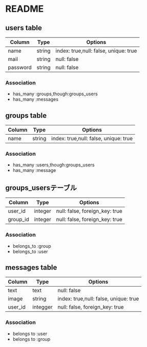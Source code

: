 # README

## users table
|Column|Type|Options|
|------|----|-------|
|name|string|index: true,null: false, unique: true|
|mail|string|null: false|
|password|string|null: false|

### Association
- has_many :groups,though:groups_users
- has_many :messages



## groups table
|Column|Type|Options|
|------|----|-------|
|name|string|index: true,null: false, unique: true|

### Association
- has_many :users,though:groups_users
- has_many :message


## groups_usersテーブル

|Column|Type|Options|
|------|----|-------|
|user_id|integer|null: false, foreign_key: true|
|group_id|integer|null: false, foreign_key: true|

### Association
- belongs_to :group
- belongs_to :user


## messages table
|Column|Type|Options|
|------|----|-------|
|text|text|null: false|
|image|string|index: true,null: false, unique: true|
|user_id|integger|null: false, foreign_key: true|

### Association
- belongs to :user
- belongs to :group

